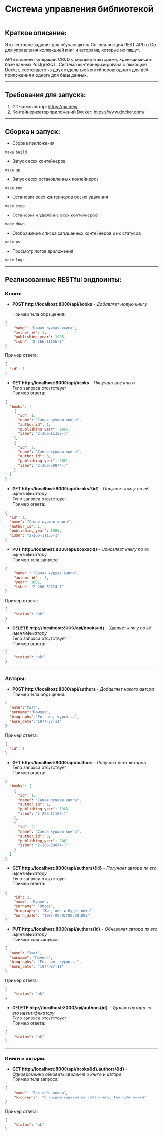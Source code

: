 # Система управления библиотекой
***
## Краткое описание:
Это тестовое задание для обучающихся Go: реализация REST API на Go для управления
коллекцией книг и авторами, которые их пишут.

API выполняет операции CRUD с книгами и авторами, хранящимися в базе данных PostgreSQL.
Система контейнеризирована с помощью Docker, состоящего из двух отдельных
контейнеров: одного для веб-приложения и одного для базы данных.
***
## Требования для запуска:
1. GO-компилятор: https://go.dev/
2. Контейнеризатор приложений Docker: https://www.docker.com/
***
## Сборка и запуск:
- Сборка приложения
```shell
make build
```
- Запуск всех контейнеров
```shell
make up
```
- Запуск всех остановленных контейнеров
```shell
make run
```
- Остановка всех контейнеров без их удаления
```shell
make stop
```
- Остановка и удаление всех контейнеров
```shell
make down
```
- Отображение списка запущенных контейнеров и их статусов
```shell
make ps
```
- Просмотр логов приложения
```shell
make logs
```
***
## Реализованные RESTful эндпоинты:
### Книги:
- **POST http://localhost:8000/api/books** - *Добавляет новую книгу*<br><br>
Пример тела обращения:
```json
{
    "name": "Самая лучшая книга",
    "author_id": 1,
    "publishing_year": 1985,
    "isbn": "2-266-11156-1"
}
```
Пример ответа:
```json
{
  "id": 1
}
```
- **GET http://localhost:8000/api/books** - *Получает все книги*<br>
Тело запроса отсутствует<br>
Пример ответа:
```json
{
  "books": [
    {
      "id": 1,
      "name": "Самая лучшая книга",
      "author_id": 1,
      "publishing_year": 1985,
      "isbn": "2-266-11156-1"
    },
    {
      "id": 2,
      "name": "Самая худшая книга",
      "author_id": 3,
      "publishing_year": 2001,
      "isbn": "2-266-59874-7"
    }
  ]
}
```
- **GET http://localhost:8000/api/books/{id}** - *Получает книгу по её идентификатору*<br>
Тело запроса отсутствует<br>
Пример ответа:
```json
{
  "id": 1,
  "name": "Самая лучшая книга",
  "author_id": 1,
  "publishing_year": 1985,
  "isbn": "2-266-11156-1"
}
```
- **PUT http://localhost:8000/api/books{id}** - *Обновляет книгу по её идентификатору*<br>
Пример тела запроса:
```json
{
    "name" : "Самая худшая книга",
    "author_id" : 3,
    "year": 2001,
    "isbn": "2-266-59874-7"
} 
```
Пример ответа:
```json
{
    "status": "ok"
}
```
- **DELETE http://localhost:8000/api/books{id}** - *Удаляет книгу по её идентификатору*<br>
Тело запроса отсутствует<br>
Пример ответа:
```json
{
    "status": "ok"
}
```
***
### Авторы:
- **POST http://localhost:8000/api/authors** - *Добавляет нового автора*<br>
Пример тела обращения:
```json
{
  "name":"Ушат",
  "surname":"Помоев",
  "biography":"Ел, пил, курил...",
  "born_date":"1974-07-11"
}
```
Пример ответа:
```json
{
  "id": 1
}
```
- **GET http://localhost:8000/api/authors** - *Получает всех авторов*<br>
Тело запроса отсутствует<br>
Пример ответа:
```json
{
  "books": [
    {
      "id": 1,
      "name": "Самая лучшая книга",
      "author_id": 1,
      "publishing_year": 1985,
      "isbn": "2-266-11156-1"
    },
    {
      "id": 2,
      "name": "Самая худшая книга",
      "author_id": 3,
      "publishing_year": 2001,
      "isbn": "2-266-59874-7"
    }
  ]
}
```
- **GET http://localhost:8000/api/authors/{id}** - *Получает автора по его идентификатору*<br>
Тело запроса отсутствует<br>
Пример ответа:
```json
{
    "id": 2,
    "name": "Рулон",
    "surname": "Обоев",
    "biography": "Жил, жив и будет жить",
    "born_date": "1987-09-02T00:00:00Z"
}
```
- **PUT http://localhost:8000/api/authors{id}** - *Обновляет автора по его идентификатору*<br>
  Пример тела запроса:
```json
{
  "name": "Ушат",
  "surname": "Помоев",
  "biography": "Ел, пил, курил...",
  "born_date": "1974-07-11"
}
```
Пример ответа:
```json
{
    "status": "ok"
}
```
- **DELETE http://localhost:8000/api/authors{id}** - *Удаляет автора по его идентификатору*<br>
Тело запроса отсутствует<br>
Пример ответа:
```json
{
    "status": "ok"
}
```
***
### Книги и авторы:
- **GET http://localhost:8000/api/books{id}/authors/{id}** - *Одновременно обновить сведения о книге и авторе*<br>
  Пример тела запроса:
```json
{
    "name": "Так себе книга",
    "biography": "С трудом выдавил из себя книгу: Так себе книга"
}
```
Пример ответа:
```json
{
    "status": "ok"
}
```


